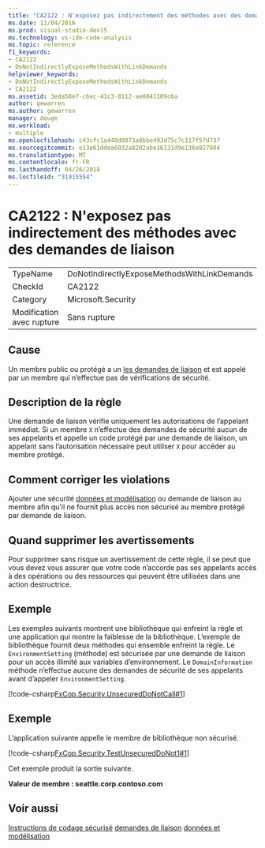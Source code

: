 ```yaml
---
title: "CA2122 : N'exposez pas indirectement des méthodes avec des demandes de liaison"
ms.date: 11/04/2016
ms.prod: visual-studio-dev15
ms.technology: vs-ide-code-analysis
ms.topic: reference
f1_keywords:
- CA2122
- DoNotIndirectlyExposeMethodsWithLinkDemands
helpviewer_keywords:
- DoNotIndirectlyExposeMethodsWithLinkDemands
- CA2122
ms.assetid: 3eda58e7-c6ec-41c3-8112-ae0841109c6a
author: gewarren
ms.author: gewarren
manager: douge
ms.workload:
- multiple
ms.openlocfilehash: c43cfc1a448d9073a8bbe493d75c7c117f57d737
ms.sourcegitcommit: e13e61ddea6032a8282abe16131d9e136a927984
ms.translationtype: MT
ms.contentlocale: fr-FR
ms.lasthandoff: 04/26/2018
ms.locfileid: "31915554"
---
```

# <a name="ca2122-do-not-indirectly-expose-methods-with-link-demands"></a>CA2122 : N'exposez pas indirectement des méthodes avec des demandes de liaison
|||
|-|-|
|TypeName|DoNotIndirectlyExposeMethodsWithLinkDemands|
|CheckId|CA2122|
|Category|Microsoft.Security|
|Modification avec rupture|Sans rupture|

## <a name="cause"></a>Cause
 Un membre public ou protégé a un [les demandes de liaison](/dotnet/framework/misc/link-demands) et est appelé par un membre qui n’effectue pas de vérifications de sécurité.

## <a name="rule-description"></a>Description de la règle
 Une demande de liaison vérifie uniquement les autorisations de l’appelant immédiat. Si un membre `X` n’effectue des demandes de sécurité aucun de ses appelants et appelle un code protégé par une demande de liaison, un appelant sans l’autorisation nécessaire peut utiliser `X` pour accéder au membre protégé.

## <a name="how-to-fix-violations"></a>Comment corriger les violations
 Ajouter une sécurité [données et modélisation](/dotnet/framework/data/index) ou demande de liaison au membre afin qu’il ne fournit plus accès non sécurisé au membre protégé par demande de liaison.

## <a name="when-to-suppress-warnings"></a>Quand supprimer les avertissements
 Pour supprimer sans risque un avertissement de cette règle, il se peut que vous devez vous assurer que votre code n’accorde pas ses appelants accès à des opérations ou des ressources qui peuvent être utilisées dans une action destructrice.

## <a name="example"></a>Exemple
 Les exemples suivants montrent une bibliothèque qui enfreint la règle et une application qui montre la faiblesse de la bibliothèque. L’exemple de bibliothèque fournit deux méthodes qui ensemble enfreint la règle. Le `EnvironmentSetting` (méthode) est sécurisée par une demande de liaison pour un accès illimité aux variables d’environnement. Le `DomainInformation` méthode n’effectue aucune des demandes de sécurité de ses appelants avant d’appeler `EnvironmentSetting`.

 [!code-csharp[FxCop.Security.UnsecuredDoNotCall#1](../code-quality/codesnippet/CSharp/ca2122-do-not-indirectly-expose-methods-with-link-demands_1.cs)]

## <a name="example"></a>Exemple
 L’application suivante appelle le membre de bibliothèque non sécurisé.

 [!code-csharp[FxCop.Security.TestUnsecuredDoNot1#1](../code-quality/codesnippet/CSharp/ca2122-do-not-indirectly-expose-methods-with-link-demands_2.cs)]

 Cet exemple produit la sortie suivante.

 **Valeur de membre : seattle.corp.contoso.com**
## <a name="see-also"></a>Voir aussi
 [Instructions de codage sécurisé](/dotnet/standard/security/secure-coding-guidelines) [demandes de liaison](/dotnet/framework/misc/link-demands) [données et modélisation](/dotnet/framework/data/index)